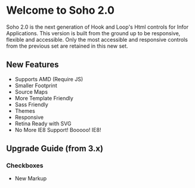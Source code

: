 
# Welcome to Soho 2.0

Soho 2.0 is the next generation of Hook and Loop's Html controls for Infor Applications. This version is built from the ground up to be responsive, flexible and accessible. Only the most accessible and responsive controls from the previous set are retained in this new set.

## New Features
* Supports AMD (Require JS)
* Smaller Footprint
* Source Maps
* More Template Friendly
* Sass Friendly
* Themes
* Responsive
* Retina Ready with SVG
* No More IE8 Support! Booooo! IE8!


## Upgrade Guide (from 3.x)

### Checkboxes
* New Markup

